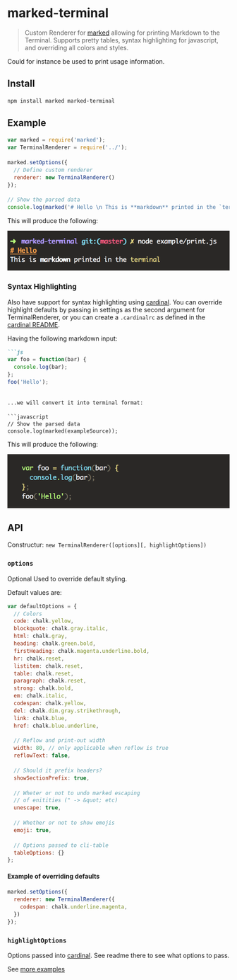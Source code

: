 marked-terminal
===

> Custom Renderer for [marked](https://github.com/chjj/marked)
allowing for printing Markdown to the Terminal. Supports pretty tables, syntax
highlighting for javascript, and overriding all colors and styles.

Could for instance be used to print usage information.

## Install

```sh
npm install marked marked-terminal
```

## Example

```javascript
var marked = require('marked');
var TerminalRenderer = require('../');

marked.setOptions({
  // Define custom renderer
  renderer: new TerminalRenderer()
});

// Show the parsed data
console.log(marked('# Hello \n This is **markdown** printed in the `terminal`'));
```

This will produce the following:

![Screenshot of marked-terminal](./screenshot.png)


### Syntax Highlighting

Also have support for syntax highlighting using [cardinal](https://github.com/thlorenz/cardinal).
You can override highlight defaults by passing in settings as the second argument for TerminalRenderer,
or you can create a `.cardinalrc` as defined in the [cardinal README](https://github.com/thlorenz/cardinal).

Having the following markdown input:

```md
```js
var foo = function(bar) {
  console.log(bar);
};
foo('Hello');
```
```

...we will convert it into terminal format:

```javascript
// Show the parsed data
console.log(marked(exampleSource));
```

This will produce the following:

![Screenshot of marked-terminal](./screenshot2.png)

## API

Constructur: `new TerminalRenderer([options][, highlightOptions])`

### `options`
Optional
Used to override default styling.

Default values are:

```javascript
var defaultOptions = {
  // Colors
  code: chalk.yellow,
  blockquote: chalk.gray.italic,
  html: chalk.gray,
  heading: chalk.green.bold,
  firstHeading: chalk.magenta.underline.bold,
  hr: chalk.reset,
  listitem: chalk.reset,
  table: chalk.reset,
  paragraph: chalk.reset,
  strong: chalk.bold,
  em: chalk.italic,
  codespan: chalk.yellow,
  del: chalk.dim.gray.strikethrough,
  link: chalk.blue,
  href: chalk.blue.underline,

  // Reflow and print-out width
  width: 80, // only applicable when reflow is true
  reflowText: false,

  // Should it prefix headers?
  showSectionPrefix: true,

  // Wheter or not to undo marked escaping
  // of enitities (" -> &quot; etc)
  unescape: true,

  // Whether or not to show emojis
  emoji: true,

  // Options passed to cli-table
  tableOptions: {}
};
```

#### Example of overriding defaults
```javascript
marked.setOptions({
  renderer: new TerminalRenderer({
    codespan: chalk.underline.magenta,
  })
});
```

### `highlightOptions`
Options passed into [cardinal](https://github.com/thlorenz/cardinal). See
readme there to see what options to pass.


See [more examples](./example/)
